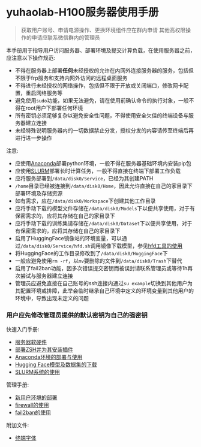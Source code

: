 # yuhaolab-H100服务器使用手册
> 获取用户账号、申请电源操作、更换环境组件应在群内申请
> 其他高权限操作的申请应联系微信群内的管理员

本手册用于指导用户访问服务器、部署环境及提交计算负载，在使用服务器之前，应注意以下操作规范:

* 不得在服务器上部署**任何**未经授权的允许在内网外连接服务器的服务，包括但不限于frp服务和支持内网外访问的远程桌面服务
* 不得进行未经授权的网络操作，包括但不限于开放或关闭端口，修改网卡配置，重启网络服务等
* 避免使用`sudo`功能，如果无法避免，请在使用前确认命令的执行对象，一般不得在root用户下部署任何环境
* 所有密钥必须足够复杂以避免安全性问题，不得使用安全欠佳的终端设备与服务器建立连接
* 未经特殊说明服务器内的一切数据禁止分发，授权分发的内容请传至终端后再进行进一步操作

注意:
* 应使用[Anaconda](https://github.com/alkalimc/H100-Server-Guidebook/blob/main/chapter/general/anaconda.md)部署python环境，一般不得在服务器基础环境内安装pip包
* 应使用[SLURM](https://github.com/alkalimc/H100-Server-Guidebook/blob/main/chapter/general/slurm.md)部署长时计算任务，一般不得直接在终端下部署工作负载
* 应将服务部署到`/data/disk0/Service`，已经为其创建PATH
* `/home`目录已经被连接到`/data/disk0/Home`，因此允许直接在自己的家目录下部署环境及存储资源
* 如有需求，应在`/data/disk0/Workspace`下创建其他工作目录
* 应将手动下载的模型文件存储在`/data/disk0/Models`下以便共享使用，对于有保密需求的，应将其存储在自己的家目录下
* 应将手动下载的训练集请存储在`/data/disk0/Dataset`下以便共享使用，对于有保密需求的，应将其存储在自己的家目录下
* 启用了HuggingFace镜像站的环境变量，可以通过`/data/disk0/Service/hfd.sh`调用镜像下载模型，参见[hfd工具的使用](https://github.com/alkalimc/H100-Server-Guidebook/blob/main/chapter/general/hfd.md)
* 将HuggingFace的工作目录修改到了`/data/disk0/HuggingFace`下
* 一般应避免使用`rm -rf`，以`mv`要删除的文件到`/data/disk0/Trash`下替代
* 启用了fail2ban功能，因多次错误提交密钥而被误封请联系管理员或等待1h再次尝试与服务器建立连接
* 管理员应避免直接在自己账号的ssh连接内通过`su example`切换到其他用户为其配置环境或排障，此举会临时继承自己环境中定义的环境变量到其他用户的环境中，导致出现未定义的问题

### 用户应先修改管理员提供的默认密钥为自己的强密钥

快速入门手册:
* [服务器软硬件](https://github.com/alkalimc/H100-Server-Guidebook/blob/main/chapter/general/softwareAndHardware.md)
* [部署ZSH并为其安装插件](https://github.com/alkalimc/H100-Server-Guidebook/blob/main/chapter/general/zsh.md)
* [Anaconda环境的部署与使用](https://github.com/alkalimc/H100-Server-Guidebook/blob/main/chapter/general/anaconda.md)
* [Hugging Face模型及数据集的下载](https://github.com/alkalimc/H100-Server-Guidebook/blob/main/chapter/general/huggingface.md)
* [SLURM系统的使用](https://github.com/alkalimc/H100-Server-Guidebook/blob/main/chapter/general/slurm.md)

管理手册:
* [新用户环境的部署](https://github.com/alkalimc/H100-Server-Guidebook/blob/main/chapter/admin/newUser.md)
* [firewall的使用](https://github.com/alkalimc/H100-Server-Guidebook/blob/main/chapter/admin/firewall.md)
* [fail2ban的使用](https://github.com/alkalimc/H100-Server-Guidebook/blob/main/chapter/admin/fail2ban.md)

附加文件:
* [终端字体](https://github.com/alkalimc/H100-Server-Guidebook/blob/main/file/font)